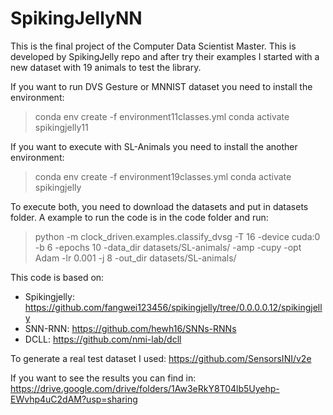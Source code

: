 # SpikingJellyNN
This is the final project of the Computer Data Scientist Master. This is developed by SpikingJelly repo and after try their examples I started with a new dataset with 19 animals to test the library.

If you want to run DVS Gesture or MNNIST dataset you need to install the environment: 
> conda env create -f environment11classes.yml
> conda activate spikingjelly11

If you want to execute with SL-Animals you need to install the another environment:
> conda env create -f environment19classes.yml
> conda activate spikingjelly

To execute both, you need to download the datasets and put in datasets folder. A example to run the code is in the code folder and run:
> python -m clock_driven.examples.classify_dvsg -T 16 -device cuda:0 -b 6 -epochs 10 -data_dir datasets/SL-animals/ -amp -cupy -opt Adam -lr 0.001 -j 8 -out_dir datasets/SL-animals/

This code is based on: 
- Spikingjelly: https://github.com/fangwei123456/spikingjelly/tree/0.0.0.0.12/spikingjelly
- SNN-RNN: https://github.com/hewh16/SNNs-RNNs
- DCLL: https://github.com/nmi-lab/dcll

To generate a real test dataset I used:
https://github.com/SensorsINI/v2e

If you want to see the results you can find in:
https://drive.google.com/drive/folders/1Aw3eRkY8T04lb5Uyehp-EWvhp4uC2dAM?usp=sharing
